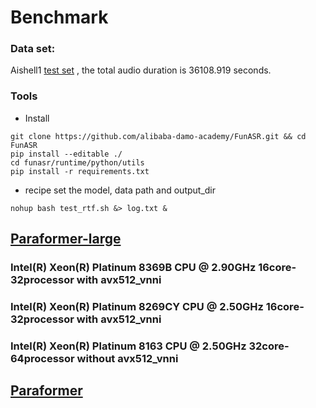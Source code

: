 # Benchmark 

### Data set:
Aishell1 [test set](https://www.openslr.org/33/) , the total audio duration is 36108.919 seconds.

### Tools
- Install 
```shell
git clone https://github.com/alibaba-damo-academy/FunASR.git && cd FunASR
pip install --editable ./
cd funasr/runtime/python/utils
pip install -r requirements.txt
```

- recipe
set the model, data path and output_dir

```shell
nohup bash test_rtf.sh &> log.txt &
```


## [Paraformer-large](https://www.modelscope.cn/models/damo/speech_paraformer-large_asr_nat-zh-cn-16k-common-vocab8404-pytorch/summary) 

 ### Intel(R) Xeon(R) Platinum 8369B CPU @ 2.90GHz   16core-32processor    with avx512_vnni


### Intel(R) Xeon(R) Platinum 8269CY CPU @ 2.50GHz   16core-32processor    with avx512_vnni


### Intel(R) Xeon(R) Platinum 8163 CPU @ 2.50GHz    32core-64processor   without avx512_vnni


## [Paraformer](https://modelscope.cn/models/damo/speech_paraformer_asr_nat-zh-cn-16k-common-vocab8358-tensorflow1/summary)
